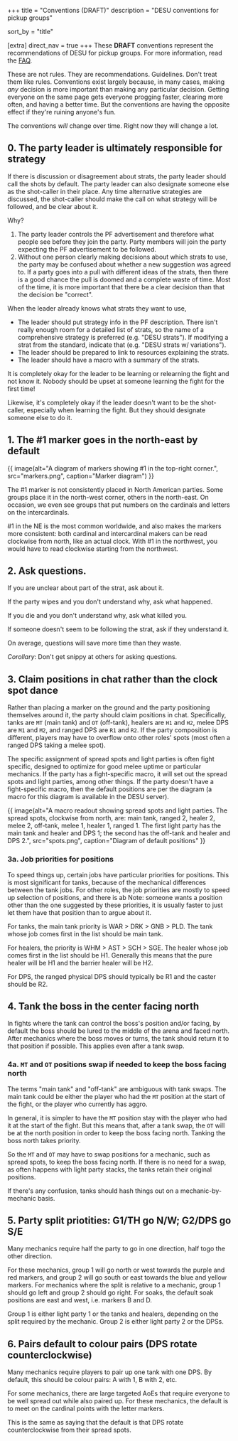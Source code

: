 +++
title = "Conventions (DRAFT)"
description = "DESU conventions for pickup groups"

sort_by = "title"

[extra]
direct_nav = true
+++
These **DRAFT** conventions represent the recommendations of DESU for pickup groups. For more information, read the [FAQ].

[FAQ]: faq

These are not rules. They are recommendations. Guidelines. Don't treat them like rules.
Conventions exist largely because, in many cases, making *any* decision is more important than making any particular decision.
Getting everyone on the same page gets everyone progging faster, clearing more often, and having a better time.
But the conventions are having the opposite effect if they're ruining anyone's fun.

The conventions _will_ change over time. Right now they will change a lot.

<!-- FIXME: Properly numbered headers? -->

## 0. The party leader is ultimately responsible for strategy

If there is discussion or disagreement about strats, the party leader should call the shots by default.
The party leader can also designate someone else as the shot-caller in their place.
Any time alternative strategies are discussed, the shot-caller should make the call on what strategy will be followed, and be clear about it.

Why?

1.  The party leader controls the PF advertisement and therefore what people see before they join the party.
    Party members will join the party expecting the PF advertisement to be followed.
2.  Without one person clearly making decisions about which strats to use, the party may be confused about whether a new suggestion was agreed to.
    If a party goes into a pull with different ideas of the strats, then there is a good chance the pull is doomed and a complete waste of time.
    Most of the time, it is more important that there be a clear decision than that the decision be "correct".

When the leader already knows what strats they want to use,

* The leader should put strategy info in the PF description. There isn't really enough room for a detailed list of strats, so the name of a comprehensive strategy is preferred (e.g. "DESU strats"). If modifying a strat from the standard, indicate that (e.g. "DESU strats w/ variations").
* The leader should be prepared to link to resources explaining the strats.
* The leader should have a macro with a summary of the strats.

It is completely okay for the leader to be learning or relearning the fight and not know it.
Nobody should be upset at someone learning the fight for the first time!

Likewise, it's completely okay if the leader doesn't want to be the shot-caller, especially when learning the fight. But they should designate someone else to do it.

## 1. The #1 marker goes in the north-east by default

{{ image(alt="A diagram of markers showing #1 in the top-right corner.", src="markers.png", caption="Marker diagram") }}

The #1 marker is not consistently placed in North American parties.
Some groups place it in the north-west corner, others in the north-east.
On occasion, we even see groups that put numbers on the cardinals and letters on the intercardinals.

#1 in the NE is the most common worldwide, and also makes the markers more consistent: both cardinal and intercardinal makers can be read clockwise from north, like an actual clock. With #1 in the northwest, you would have to read clockwise starting from the northwest.

## 2. Ask questions.

If you are unclear about part of the strat, ask about it.

If the party wipes and you don't understand why, ask what happened.

If you die and you don't understand why, ask what killed you.

If someone doesn't seem to be following the strat, ask if they understand it.

On average, questions will save more time than they waste.

_Corollary_: Don't get snippy at others for asking questions.

## 3. Claim positions in chat rather than the clock spot dance

Rather than placing a marker on the ground and the party positioning themselves around it, the party should claim positions in chat.
Specifically, tanks are `MT` (main tank) and `OT` (off-tank), healers are `H1` and `H2`, melee DPS are `M1` and `M2`, and ranged DPS are `R1` and `R2`.
If the party composition is different, players may have to overflow onto other roles' spots (most often a ranged DPS taking a melee spot).

The specific assignment of spread spots and light parties is often fight specific, designed to optimize for good melee uptime or particular mechanics.
If the party has a fight-specific macro, it will set out the spread spots and light parties, among other things.
If the party doesn't have a fight-specific macro, then the default positions are per the diagram (a macro for this diagram is available in the DESU server).

{{ image(alt="A macro readout showing spread spots and light parties. The spread spots, clockwise from north, are: main tank, ranged 2, healer 2, melee 2, off-tank, melee 1, healer 1, ranged 1. The first light party has the main tank and healer and DPS 1; the second has the off-tank and healer and DPS 2.", src="spots.png", caption="Diagram of default positions" }}

### 3a. Job priorities for positions

To speed things up, certain jobs have particular priorities for positions.
This is most significant for tanks, because of the mechanical differences between the tank jobs.
For other roles, the job priorities are mostly to speed up selection of positions, and there is ab
Note: someone wants a position other than the one suggested by these priorities, it is usually faster to just let them have that position than to argue about it.

For tanks, the main tank priority is WAR > DRK > GNB > PLD.
The tank whose job comes first in the list should be main tank.

For healers, the priority is WHM > AST > SCH > SGE.
The healer whose job comes first in the list should be H1.
Generally this means that the pure healer will be H1 and the barrier healer will be H2.

For DPS, the ranged physical DPS should typically be R1 and the caster should be R2.

## 4. Tank the boss in the center facing north

In fights where the tank can control the boss's position and/or facing, by default the boss should be lured to the middle of the arena and faced north.
After mechanics where the boss moves or turns, the tank should return it to that position if possible.
This applies even after a tank swap.

### 4a. `MT` and `OT` positions swap if needed to keep the boss facing north

The terms "main tank" and "off-tank" are ambiguous with tank swaps.
The main tank could be either the player who had the `MT` position at the start of the fight, or the player who currently has aggro.

In general, it is simpler to have the `MT` position stay with the player who had it at the start of the fight.
But this means that, after a tank swap, the `OT` will be at the north position in order to keep the boss facing north.
Tanking the boss north takes priority.

So the `MT` and `OT` may have to swap positions for a mechanic, such as spread spots, to keep the boss facing north.
If there is no need for a swap, as often happens with light party stacks, the tanks retain their original positions.

If there's any confusion, tanks should hash things out on a mechanic-by-mechanic basis.

## 5. Party split priotities: G1/TH go N/W; G2/DPS go S/E

Many mechanics require half the party to go in one direction, half togo the other direction.

For these mechanics, group 1 will go north or west towards the purple and red markers, and group 2 will go south or east towards the blue and yellow markers.
For mechanics where the split is relative to a mechanic, group 1 should go left and group 2 should go right.
For soaks, the default soak positions are east and west, i.e. markers B and D.

Group 1 is either light party 1 or the tanks and healers, depending on the split required by the mechanic.
Group 2 is either light party 2 or the DPSs.

## 6. Pairs default to colour pairs (DPS rotate counterclockwise)

Many mechanics require players to pair up one tank with one DPS.
By default, this should be colour pairs: A with 1, B with 2, etc.

For some mechanics, there are large targeted AoEs that require everyone to be well spread out while also paired up.
For these mechanics, the default is to meet on the cardinal points with the letter markers.

This is the same as saying that the default is that DPS rotate counterclockwise from their spread spots.
